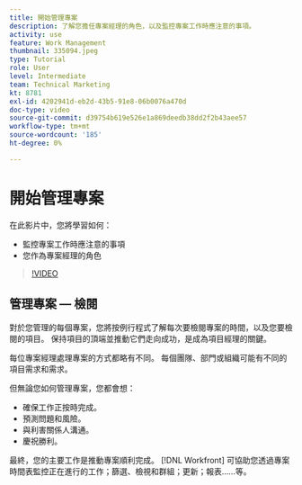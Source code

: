 ```yaml
---
title: 開始管理專案
description: 了解您擔任專案經理的角色，以及監控專案工作時應注意的事項。
activity: use
feature: Work Management
thumbnail: 335094.jpeg
type: Tutorial
role: User
level: Intermediate
team: Technical Marketing
kt: 8781
exl-id: 4202941d-eb2d-43b5-91e8-06b0076a470d
doc-type: video
source-git-commit: d39754b619e526e1a869deedb38dd2f2b43aee57
workflow-type: tm+mt
source-wordcount: '185'
ht-degree: 0%

---
```


# 開始管理專案

在此影片中，您將學習如何：

* 監控專案工作時應注意的事項
* 您作為專案經理的角色

>[!VIDEO](https://video.tv.adobe.com/v/335094/?quality=12)

## 管理專案 — 檢閱

對於您管理的每個專案，您將按例行程式了解每次要檢閱專案的時間，以及您要檢閱的項目。 保持項目的頂端並推動它們走向成功，是成為項目經理的關鍵。

每位專案經理處理專案的方式都略有不同。 每個團隊、部門或組織可能有不同的項目需求和需求。

但無論您如何管理專案，您都會想：

* 確保工作正按時完成。
* 預測問題和風險。
* 與利害關係人溝通。
* 慶祝勝利。

最終，您的主要工作是推動專案順利完成。 [!DNL Workfront] 可協助您透過專案時間表監控正在進行的工作；篩選、檢視和群組；更新；報表……等。

<!---
learn more urls
3 universal principles of project management
What is a project manager?
Project management knowledge areas
9 best practices for effective project management
10 work management problems and how to solve them
--->
